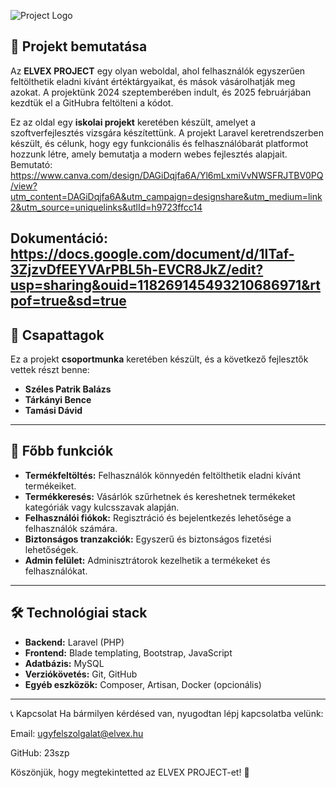 

![Project Logo](https://cdn.discordapp.com/attachments/1284804036364599316/1343645404541222992/welbKldnRofQwAAAABJRU5ErkJggg.png?ex=67be06cc&is=67bcb54c&hm=f7938ece4c1ae640d13044215a4b6e81f2ae794c48b15ca4af8da1881a955f07&) <!-- Ha van logód, cseréld ki a placeholder linket a logóra -->

## 📌 Projekt bemutatása
Az **ELVEX PROJECT** egy olyan weboldal, ahol felhasználók egyszerűen feltölthetik eladni kívánt értéktárgyaikat, és mások vásárolhatják meg azokat. A projektünk 2024 szeptemberében indult, és 2025 februárjában kezdtük el a GitHubra feltölteni a kódot.

Ez az oldal egy **iskolai projekt** keretében készült, amelyet a szoftverfejlesztés vizsgára készítettünk. A projekt Laravel keretrendszerben készült, és célunk, hogy egy funkcionális és felhasználóbarát platformot hozzunk létre, amely bemutatja a modern webes fejlesztés alapjait.
Bemutató: 
https://www.canva.com/design/DAGiDqjfa6A/Yl6mLxmiVvNWSFRJTBV0PQ/view?utm_content=DAGiDqjfa6A&utm_campaign=designshare&utm_medium=link2&utm_source=uniquelinks&utlId=h9723ffcc14

Dokumentáció:
https://docs.google.com/document/d/1lTaf-3ZjzvDfEEYVArPBL5h-EVCR8JkZ/edit?usp=sharing&ouid=118269145493210686971&rtpof=true&sd=true
---

## 👥 Csapattagok
Ez a projekt **csoportmunka** keretében készült, és a következő fejlesztők vettek részt benne:
- **Széles Patrik Balázs**
- **Tárkányi Bence**
- **Tamási Dávid**

---

## 🚀 Főbb funkciók
- **Termékfeltöltés:** Felhasználók könnyedén feltölthetik eladni kívánt termékeiket.
- **Termékkeresés:** Vásárlók szűrhetnek és kereshetnek termékeket kategóriák vagy kulcsszavak alapján.
- **Felhasználói fiókok:** Regisztráció és bejelentkezés lehetősége a felhasználók számára.
- **Biztonságos tranzakciók:** Egyszerű és biztonságos fizetési lehetőségek.
- **Admin felület:** Adminisztrátorok kezelhetik a termékeket és felhasználókat.

---

## 🛠️ Technológiai stack
- **Backend:** Laravel (PHP)
- **Frontend:** Blade templating, Bootstrap, JavaScript
- **Adatbázis:** MySQL
- **Verziókövetés:** Git, GitHub
- **Egyéb eszközök:** Composer, Artisan, Docker (opcionális)

---

📞 Kapcsolat
Ha bármilyen kérdésed van, nyugodtan lépj kapcsolatba velünk:

Email: ugyfelszolgalat@elvex.hu

GitHub: 23szp

Köszönjük, hogy megtekintetted az ELVEX PROJECT-et! 🚀
